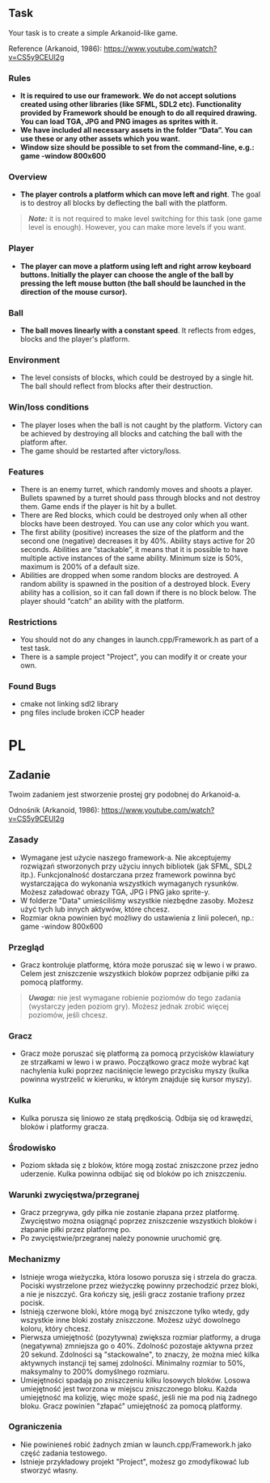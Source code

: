 ## Task

Your task is to create a simple Arkanoid-like game.

Reference (Arkanoid, 1986): https://www.youtube.com/watch?v=CS5y9CEUl2g

### Rules

* **It is required to use our framework. We do not accept solutions created using other libraries (like SFML, SDL2 etc).
  Functionality provided by Framework should be enough to do all required drawing. You can load TGA, JPG and PNG images
  as sprites with it.**
* **We have included all necessary assets in the folder “Data”. You can use these or any other assets which you want.**
* **Window size should be possible to set from the command-line, e.g.: game -window 800x600**

### Overview

* **The player controls a platform which can move left and right**. The goal is to destroy all blocks by deflecting the ball
  with the platform.

> **_Note:_** it is not required to make level switching for this task (one game level is enough). However, you can make
> more levels if you want.

### Player

* **The player can move a platform using left and right arrow keyboard buttons. Initially the player can choose the angle
  of the ball by pressing the left mouse button (the ball should be launched in the direction of the mouse cursor).**

### Ball

* **The ball moves linearly with a constant speed**. It reflects from edges, blocks and the player's platform.

### Environment

* The level consists of blocks, which could be destroyed by a single hit. The ball should reflect from blocks after
  their destruction.

### Win/loss conditions

* The player loses when the ball is not caught by the platform. Victory can be achieved by destroying all blocks and
  catching the ball with the platform after.
* The game should be restarted after victory/loss.

### Features

* There is an enemy turret, which randomly moves and shoots a player. Bullets spawned by a turret should pass through
  blocks and not destroy them. Game ends if the player is hit by a bullet.
* There are Red blocks, which could be destroyed only when all other blocks have been destroyed. You can use any color
  which you want.
* The first ability (positive) increases the size of the platform and the second one (negative) decreases it by 40%.
  Ability stays active for 20 seconds. Abilities are “stackable”, it means that it is possible to have multiple active
  instances of the same ability. Minimum size is 50%, maximum is 200% of a default size.
* Abilities are dropped when some random blocks are destroyed. A random ability is spawned in the position of a
  destroyed block. Every ability has a collision, so it can fall down if there is no block below. The player should
  “catch” an ability with the platform.

### Restrictions

* You should not do any changes in launch.cpp/Framework.h as part of a test task.
* There is a sample project "Project", you can modify it or create your own.

### Found Bugs

* cmake not linking sdl2 library
* png files include broken iCCP header

# PL

## Zadanie

Twoim zadaniem jest stworzenie prostej gry podobnej do Arkanoid-a.

Odnośnik (Arkanoid, 1986): https://www.youtube.com/watch?v=CS5y9CEUl2g

### Zasady

* Wymagane jest użycie naszego framework-a. Nie akceptujemy rozwiązań stworzonych przy użyciu innych bibliotek (jak
  SFML, SDL2 itp.). Funkcjonalność dostarczana przez framework powinna być wystarczająca do wykonania wszystkich
  wymaganych rysunków. Możesz załadować obrazy TGA, JPG i PNG jako sprite-y.
* W folderze "Data" umieściliśmy wszystkie niezbędne zasoby. Możesz użyć tych lub innych aktywów, które chcesz.
* Rozmiar okna powinien być możliwy do ustawienia z linii poleceń, np.: game -window 800x600

### Przegląd

* Gracz kontroluje platformę, która może poruszać się w lewo i w prawo. Celem jest zniszczenie wszystkich bloków poprzez
  odbijanie piłki za pomocą platformy.

> **_Uwaga:_** nie jest wymagane robienie poziomów do tego zadania (wystarczy jeden poziom gry). Możesz jednak zrobić
> więcej poziomów, jeśli chcesz.

### Gracz

* Gracz może poruszać się platformą za pomocą przycisków klawiatury ze strzałkami w lewo i w prawo. Początkowo gracz
  może wybrać kąt nachylenia kulki poprzez naciśnięcie lewego przycisku myszy (kulka powinna wystrzelić w kierunku, w
  którym znajduje się kursor myszy).

### Kulka

* Kulka porusza się liniowo ze stałą prędkością. Odbija się od krawędzi, bloków i platformy gracza.

### Środowisko

* Poziom składa się z bloków, które mogą zostać zniszczone przez jedno uderzenie. Kulka powinna odbijać się od bloków po
  ich zniszczeniu.

### Warunki zwycięstwa/przegranej

* Gracz przegrywa, gdy piłka nie zostanie złapana przez platformę. Zwycięstwo można osiągnąć poprzez zniszczenie
  wszystkich bloków i złapanie piłki przez platformę po.
* Po zwycięstwie/przegranej należy ponownie uruchomić grę.

### Mechanizmy

* Istnieje wroga wieżyczka, która losowo porusza się i strzela do gracza. Pociski wystrzelone przez wieżyczkę powinny
  przechodzić przez bloki, a nie je niszczyć. Gra kończy się, jeśli gracz zostanie trafiony przez pocisk.
* Istnieją czerwone bloki, które mogą być zniszczone tylko wtedy, gdy wszystkie inne bloki zostały zniszczone. Możesz
  użyć dowolnego koloru, który chcesz.
* Pierwsza umiejętność (pozytywna) zwiększa rozmiar platformy, a druga (negatywna) zmniejsza go o 40%. Zdolność
  pozostaje aktywna przez 20 sekund. Zdolności są "stackowalne", to znaczy, że można mieć kilka aktywnych instancji tej
  samej zdolności. Minimalny rozmiar to 50%, maksymalny to 200% domyślnego rozmiaru.
* Umiejętności spadają po zniszczeniu kilku losowych bloków. Losowa umiejętność jest tworzona w miejscu zniszczonego
  bloku. Każda umiejętność ma kolizję, więc może spaść, jeśli nie ma pod nią żadnego bloku. Gracz powinien "złapać"
  umiejętność za pomocą platformy.

### Ograniczenia

* Nie powinieneś robić żadnych zmian w launch.cpp/Framework.h jako część zadania testowego.
* Istnieje przykładowy projekt "Project", możesz go zmodyfikować lub stworzyć własny.
